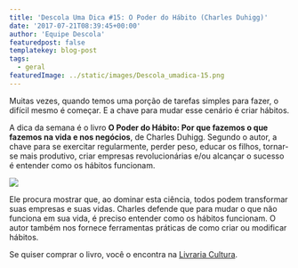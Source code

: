 ```yaml
---
title: 'Descola Uma Dica #15: O Poder do Hábito (Charles Duhigg)'
date: '2017-07-21T08:39:45+00:00'
author: 'Equipe Descola'
featuredpost: false
templatekey: blog-post
tags:
  - geral
featuredImage: ../static/images/Descola_umadica-15.png
---
```


Muitas vezes, quando temos uma porção de tarefas simples para fazer, o difícil mesmo é começar. E a chave para mudar esse cenário é criar hábitos.

A dica da semana é o livro **O Poder do Hábito: Por que fazemos o que fazemos na vida e nos negócios**, de Charles Duhigg. Segundo o autor, a chave para se exercitar regularmente, perder peso, educar os filhos, tornar-se mais produtivo, criar empresas revolucionárias e/ou alcançar o sucesso é entender como os hábitos funcionam.

![](https://descola.org/drops/wp-content/uploads/2017/07/poder-do-habito-712x1024.jpg)

Ele procura mostrar que, ao dominar esta ciência, todos podem transformar suas empresas e suas vidas. Charles defende que para mudar o que não funciona em sua vida, é preciso entender como os hábitos funcionam. O autor também nos fornece ferramentas práticas de como criar ou modificar hábitos.

Se quiser comprar o livro, você o encontra na [Livraria Cultura](https://www.livrariacultura.com.br/p/livros/administracao/desenvolvimento-profissional/o-poder-do-habito-30351365).
